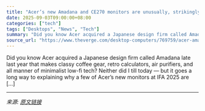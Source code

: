 ```yaml
---
title: "Acer’s new Amadana and CE270 monitors are unusually, strikingly stylish"
date: 2025-09-03T09:00:00+08:00
categories: ["tech"]
tags: ["Desktops", "News", "Tech"]
summary: "Did you know Acer acquired a Japanese design firm called Amadana late last year that makes classy coffee gear, retro calculators, air purifiers, and all manner of minimalist low-fi tech? Neither did I"
source_url: "https://www.theverge.com/desktop-computers/769759/acer-amadana-ce270u-z-monitors-design"
---
```


Did you know Acer acquired a Japanese design firm called Amadana late last year that makes classy coffee gear, retro calculators, air purifiers, and all manner of minimalist low-fi tech? Neither did I till today — but it goes a long way to explaining why a few of Acer’s new monitors at IFA 2025 are [&#8230;]

---

*来源: [原文链接](https://www.theverge.com/desktop-computers/769759/acer-amadana-ce270u-z-monitors-design)*
